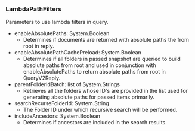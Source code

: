 ### LambdaPathFilters
Parameters to use lambda filters in query.

- enableAbsolutePaths: System.Boolean
  - Determines if documents are returned with absolute paths the from root in reply.
- enableAbsolutePathCachePreload: System.Boolean
  - Determines if all folders in passed snapshot are queried to build absolute paths from root and used in conjunction with enableAbsolutePaths to return absolute paths from root in QueryV2Reply.
- parentFolderIdBatch: list of System.Strings
  - Retrieves all the folders whose ID's are provided in the list used for generating absolute paths for passed items primarily.
- searchRecurseFolderId: System.String
  - The Folder ID under which recursive search will be performed.
- includeAncestors: System.Boolean
  - Determines if ancestors are included in the search results.
